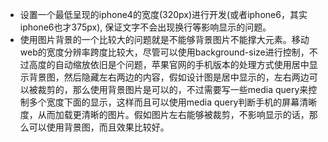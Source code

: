 * 设置一个最低呈现的iphone4的宽度(320px)进行开发(或者iphone6，其实iphone6也才375px), 保证文字不会出现换行等影响显示的问题。
* 使用图片背景的一个比较大的问题就是不能够背景图片不能撑大元素。移动web的宽度分辨率跨度比较大，尽管可以使用background-size进行控制，不过高度的自动缩放依旧是个问题，苹果官网的手机版本的处理方式使用居中显示背景图，然后隐藏左右两边的内容，假如设计图是居中显示的，左右两边可以被裁剪的，那么使用背景图片是可以的，不过需要写一些media query来控制多个宽度下面的显示，这样而且可以使用media query判断手机的屏幕清晰度，从而加载更清晰的图片。假如图片左右能够被裁剪，不影响显示的话，那么可以使用背景图，而且效果比较好。